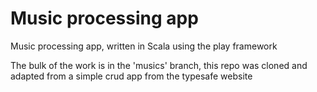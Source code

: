 # Music processing app

Music processing app, written in Scala using the play framework

The bulk of the work is in the 'musics' branch, this repo was cloned and adapted from a simple crud app from the typesafe website
